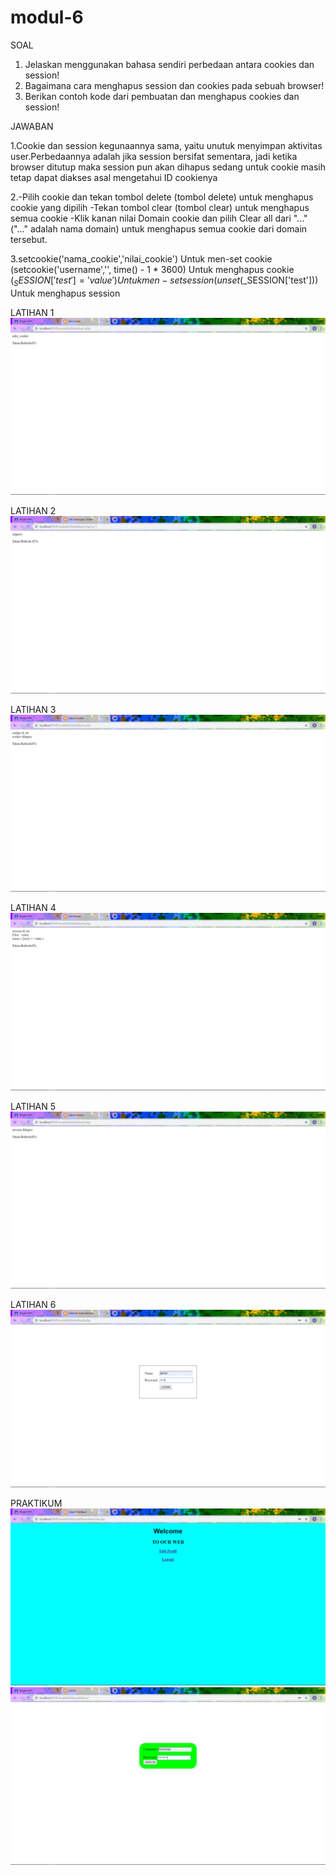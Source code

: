 # modul-6
SOAL

1. Jelaskan menggunakan bahasa sendiri perbedaan antara cookies dan session!
2. Bagaimana cara menghapus session dan cookies pada sebuah browser! 
3. Berikan contoh kode dari pembuatan dan menghapus cookies dan session!

JAWABAN

1.Cookie dan session kegunaannya sama, yaitu unutuk menyimpan aktivitas user.Perbedaannya adalah jika session bersifat sementara, jadi
  ketika browser ditutup maka session pun akan dihapus sedang untuk cookie masih tetap dapat diakses asal mengetahui ID cookienya
  
2.-Pilih cookie dan tekan tombol delete (tombol delete) untuk menghapus cookie yang dipilih
  -Tekan tombol clear (tombol clear) untuk menghapus semua cookie
  -Klik kanan nilai Domain cookie dan pilih Clear all dari "..." ("..." adalah nama domain) untuk menghapus semua cookie dari domain
   tersebut.
  
3.setcookie('nama_cookie','nilai_cookie') Untuk men-set cookie
  (setcookie('username','', time() - 1 * 3600) Untuk menghapus cookie
  ($_SESSION['test'] = 'value') Untuk men-set session
  (unset($_SESSION['test'])) Untuk menghapus session
  
  LATIHAN 1
  ![alt text](https://github.com/rizkyfajarramadhan/modul-6/blob/master/lat1.png)
  
  LATIHAN 2
  ![alt text](https://github.com/rizkyfajarramadhan/modul-6/blob/master/lat2.png)
  
  LATIHAN 3
  ![alt text](https://github.com/rizkyfajarramadhan/modul-6/blob/master/lat3.png)
  
  LATIHAN 4
  ![alt text](https://github.com/rizkyfajarramadhan/modul-6/blob/master/lat4.png)
  
  LATIHAN 5
  ![alt text](https://github.com/rizkyfajarramadhan/modul-6/blob/master/lat5.png)
  
  LATIHAN 6
  ![alt text](https://github.com/rizkyfajarramadhan/modul-6/blob/master/lat6.png)
  
  PRAKTIKUM
  ![alt text](https://github.com/rizkyfajarramadhan/modul-6/blob/master/praktikum/beranda.png)
  ![alt text](https://github.com/rizkyfajarramadhan/modul-6/blob/master/praktikum/login.png)
